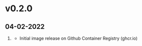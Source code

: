 # v0.2.0
## 04-02-2022

1. [](#new)
    * Initial image release on Github Container Registry (ghcr.io)
